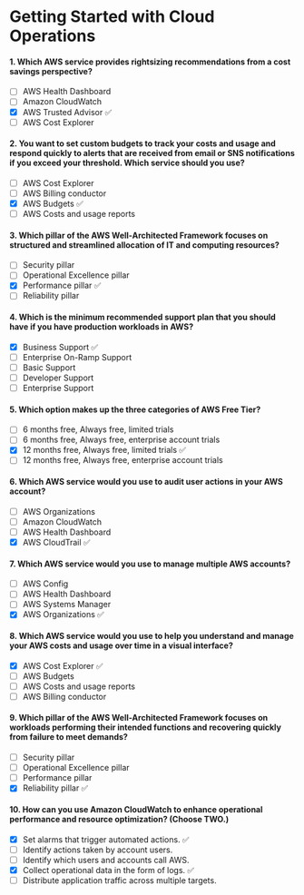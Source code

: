 # Getting Started with Cloud Operations

#### 1. Which AWS service provides rightsizing recommendations from a cost savings perspective?
- [ ] AWS Health Dashboard
- [ ] Amazon CloudWatch
- [x] AWS Trusted Advisor ✅
- [ ] AWS Cost Explorer

#### 2. You want to set custom budgets to track your costs and usage and respond quickly to alerts that are received from email or SNS notifications if you exceed your threshold. Which service should you use?
- [ ] AWS Cost Explorer
- [ ] AWS Billing conductor
- [x] AWS Budgets ✅
- [ ] AWS Costs and usage reports

#### 3. Which pillar of the AWS Well-Architected Framework focuses on structured and streamlined allocation of IT and computing resources?
- [ ] Security pillar
- [ ] Operational Excellence pillar
- [x] Performance pillar ✅
- [ ] Reliability pillar

#### 4. Which is the minimum recommended support plan that you should have if you have production workloads in AWS?
- [x] Business Support ✅
- [ ] Enterprise On-Ramp Support
- [ ] Basic Support
- [ ] Developer Support
- [ ] Enterprise Support

#### 5. Which option makes up the three categories of AWS Free Tier?
- [ ] 6 months free, Always free, limited trials
- [ ] 6 months free, Always free, enterprise account trials
- [x] 12 months free, Always free, limited trials ✅
- [ ] 12 months free, Always free, enterprise account trials

#### 6. Which AWS service would you use to audit user actions in your AWS account?
- [ ] AWS Organizations
- [ ] Amazon CloudWatch
- [ ] AWS Health Dashboard
- [x] AWS CloudTrail ✅

#### 7. Which AWS service would you use to manage multiple AWS accounts?
- [ ] AWS Config
- [ ] AWS Health Dashboard
- [ ] AWS Systems Manager
- [x] AWS Organizations ✅

#### 8. Which AWS service would you use to help you understand and manage your AWS costs and usage over time in a visual interface?
- [x] AWS Cost Explorer ✅
- [ ] AWS Budgets
- [ ] AWS Costs and usage reports
- [ ] AWS Billing conductor

#### 9. Which pillar of the AWS Well-Architected Framework focuses on workloads performing their intended functions and recovering quickly from failure to meet demands?
- [ ] Security pillar
- [ ] Operational Excellence pillar
- [ ] Performance pillar
- [x] Reliability pillar ✅

#### 10. How can you use Amazon CloudWatch to enhance operational performance and resource optimization? (Choose TWO.)
- [x] Set alarms that trigger automated actions. ✅
- [ ] Identify actions taken by account users.
- [ ] Identify which users and accounts call AWS.
- [x] Collect operational data in the form of logs. ✅
- [ ] Distribute application traffic across multiple targets.
